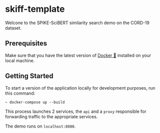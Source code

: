 
# skiff-template

Welcone to the SPIKE-SciBERT similarity search demo on the CORD-19 dataset. 

## Prerequisites

Make sure that you have the latest version of [Docker 🐳](https://www.docker.com/get-started)
installed on your local machine.

## Getting Started


To start a version of the application locally for development purposes, run
this command:

```
~ docker-compose up --build
```

This process launches 2 services, the `api` and a `proxy` responsible
for forwarding traffic to the appropriate services.

The demo runs on `localhost:8080`.
